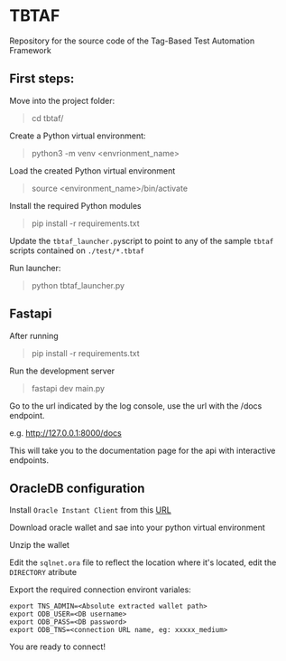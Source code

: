 # TBTAF
Repository for the source code of the Tag-Based Test Automation Framework

## First steps:
Move into the project folder:
> cd tbtaf/

Create a Python virtual environment:
> python3 -m venv <envrionment_name>

Load the created Python virtual environment
> source <environment_name>/bin/activate

Install the required Python modules
> pip install -r requirements.txt

Update the `tbtaf_launcher.py`script to point to any of the sample `tbtaf` scripts contained on `./test/*.tbtaf`

Run launcher:
> python tbtaf_launcher.py

## Fastapi 

After running 
> pip install -r requirements.txt

Run the development server
> fastapi dev main.py

Go to the url indicated by the log console, use the url with the /docs endpoint.

e.g. http://127.0.0.1:8000/docs

This will take you to the documentation page for the api with interactive endpoints.

## OracleDB configuration
Install `Oracle Instant Client` from this [URL](https://www.oracle.com/technetwork/database/database-technologies/instant-client/downloads/index.html)

Download oracle wallet and sae into your python virtual environment

Unzip the wallet

Edit the `sqlnet.ora` file to reflect the location where it's located, edit the `DIRECTORY` atribute

Export the required connection environt variales:
```
export TNS_ADMIN=<Absolute extracted wallet path>
export ODB_USER=<DB username>
export ODB_PASS=<DB password>
export ODB_TNS=<connection URL name, eg: xxxxx_medium>
```

You are ready to connect!